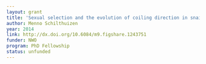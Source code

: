 ```yaml
---
layout: grant
title: 'Sexual selection and the evolution of coiling direction in snails (Mollusca: Gastropoda)'
author: Menno Schilthuizen
year: 2014
link: http://dx.doi.org/10.6084/m9.figshare.1243751
funder: NWO
program: PhD Fellowship
status: unfunded
---
```

